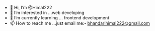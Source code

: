 - 👋 Hi, I’m @Himal222
- 👀 I’m interested in ...web developing
- 🌱 I’m currently learning ... frontend development
- 📫 How to reach me ...just email me:- bhandarihimal222@gmail.com

<!---
Himal222/Himal222 is a ✨ special ✨ repository because its `README.md` (this file) appears on your GitHub profile.
You can click the Preview link to take a look at your changes.
--->
